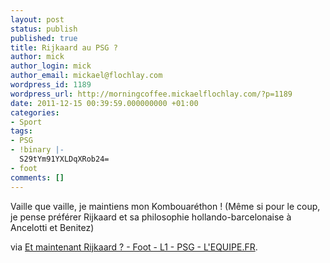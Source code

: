 ```yaml
---
layout: post
status: publish
published: true
title: Rijkaard au PSG ?
author: mick
author_login: mick
author_email: mickael@flochlay.com
wordpress_id: 1189
wordpress_url: http://morningcoffee.mickaelflochlay.com/?p=1189
date: 2011-12-15 00:39:59.000000000 +01:00
categories:
- Sport
tags:
- PSG
- !binary |-
  S29tYm91YXLDqXRob24=
- foot
comments: []
---
```

Vaille que vaille, je maintiens mon Kombouaréthon ! (Même si pour le coup, je pense préférer Rijkaard et sa philosophie hollando-barcelonaise à Ancelotti et Benitez)

via <a href="http://www.lequipe.fr/Football/breves2011/20111214_125032_le-psg-pense-a-rijkaard.html#xtor=RSS-1">Et maintenant Rijkaard ? - Foot - L1 - PSG - L'EQUIPE.FR</a>.
